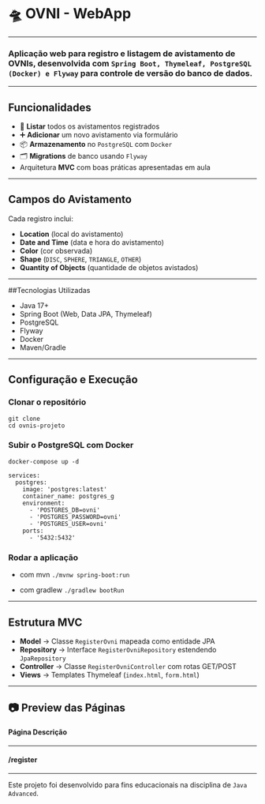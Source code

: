 # 🛸 OVNI - WebApp
---

### Aplicação web para registro e listagem de avistamento de OVNIs, desenvolvida com `Spring Boot, Thymeleaf, PostgreSQL (Docker) e Flyway` para controle de versão do banco de dados.

---

## Funcionalidades
- 📄 **Listar** todos os avistamentos registrados
- ➕ **Adicionar** um novo avistamento via formulário
- 📦 **Armazenamento** no `PostgreSQL` com `Docker`
- 🗂  **Migrations** de banco usando `Flyway`
- Arquitetura **MVC** com boas práticas apresentadas em aula

---

## Campos do Avistamento
Cada registro inclui:
- **Location** (local do avistamento)
- **Date and Time** (data e hora do avistamento)
- **Color** (cor observada)
- **Shape** (`DISC`, `SPHERE`, `TRIANGLE`, `OTHER`)
- **Quantity of Objects** (quantidade de objetos avistados)

--- 

##Tecnologias Utilizadas
- Java 17+
- Spring Boot (Web, Data JPA, Thymeleaf)
- PostgreSQL
- Flyway
- Docker
- Maven/Gradle

---

## Configuração e Execução

### Clonar o repositório
```
git clone
cd ovnis-projeto
```

### Subir o PostgreSQL com Docker
`docker-compose up -d`

```
services:
  postgres:
    image: 'postgres:latest'
    container_name: postgres_g
    environment:
      - 'POSTGRES_DB=ovni'
      - 'POSTGRES_PASSWORD=ovni'
      - 'POSTGRES_USER=ovni'
    ports:
      - '5432:5432'

```

### Rodar a aplicação

- com mvn
`./mvnw spring-boot:run`

- com gradlew
`./gradlew bootRun`

---
## Estrutura MVC
- **Model** → Classe `RegisterOvni` mapeada como entidade JPA
- **Repository** → Interface `RegisterOvniRepository` estendendo `JpaRepository`
- **Controller** → Classe `RegisterOvniController` com rotas GET/POST
- **Views** → Templates Thymeleaf (`index.html`, `form.html`)

---

## 📷 Preview das Páginas
#### Página             Descrição
---
#### /register          



---
Este projeto foi desenvolvido para fins educacionais na disciplina de `Java Advanced`.



